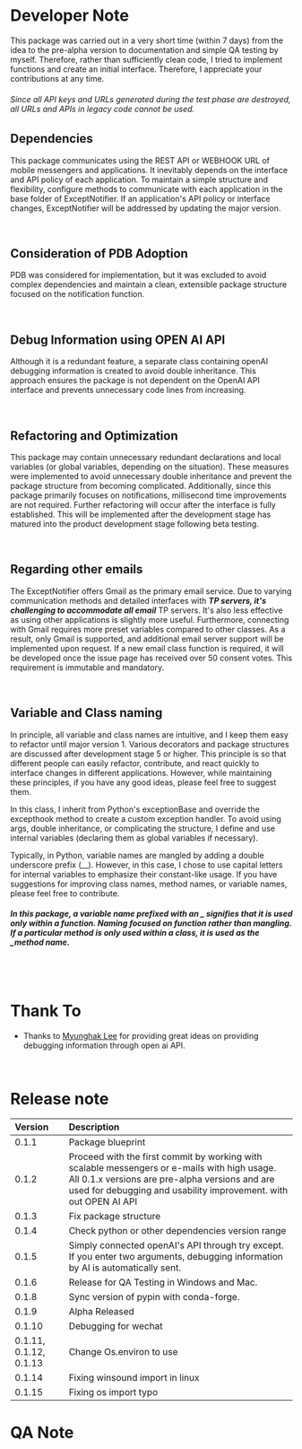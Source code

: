 # Developer Note
This package was carried out in a very short time (within 7 days) from the idea to the pre-alpha version to documentation and simple QA testing by myself. Therefore, rather than sufficiently clean code, I tried to implement functions and create an initial interface. Therefore, I appreciate your contributions at any time.

###### Since all API keys and URLs generated during the test phase are destroyed, all URLs and APIs in legacy code cannot be used.

## Dependencies
This package communicates using the REST API or WEBHOOK URL of mobile messengers and applications. It inevitably depends on the interface and API policy of each application. To maintain a simple structure and flexibility, configure methods to communicate with each application in the base folder of ExceptNotifier. If an application's API policy or interface changes, ExceptNotifier will be addressed by updating the major version.

<br>

## Consideration of PDB Adoption
PDB was considered for implementation, but it was excluded to avoid complex dependencies and maintain a clean, extensible package structure focused on the notification function.

<br>

## Debug Information using OPEN AI API
Although it is a redundant feature, a separate class containing openAI debugging information is created to avoid double inheritance. This approach ensures the package is not dependent on the OpenAI API interface and prevents unnecessary code lines from increasing.

<br>

## Refactoring and Optimization
This package may contain unnecessary redundant declarations and local variables (or global variables, depending on the situation). These measures were implemented to avoid unnecessary double inheritance and prevent the package structure from becoming complicated. Additionally, since this package primarily focuses on notifications, millisecond time improvements are not required. Further refactoring will occur after the interface is fully established. This will be implemented after the development stage has matured into the product development stage following beta testing.

<br>

## Regarding other emails
The ExceptNotifier offers Gmail as the primary email service. Due to varying communication methods and detailed interfaces with ***TP servers, it's challenging to accommodate all email*** TP servers. It's also less effective as using other applications is slightly more useful. Furthermore, connecting with Gmail requires more preset variables compared to other classes. As a result, only Gmail is supported, and additional email server support will be implemented upon request. If a new email class function is required, it will be developed once the issue page has received over 50 consent votes. This requirement is immutable and mandatory.

<br>

## Variable and Class naming
In principle, all variable and class names are intuitive, and I keep them easy to refactor until major version 1. Various decorators and package structures are discussed after development stage 5 or higher.
This principle is so that different people can easily refactor, contribute, and react quickly to interface changes in different applications. However, while maintaining these principles, if you have any good ideas, please feel free to suggest them.

In this class, I inherit from Python's exceptionBase and override the excepthook method to create a custom exception handler. To avoid using args, double inheritance, or complicating the structure, I define and use internal variables (declaring them as global variables if necessary). 

Typically, in Python, variable names are mangled by adding a double underscore prefix (__). However, in this case, I chose to use capital letters for internal variables to emphasize their constant-like usage. If you have suggestions for improving class names, method names, or variable names, please feel free to contribute.
##### In this package, a variable name prefixed with an _ signifies that it is used only within a function. Naming focused on function rather than mangling. If a particular method is only used within a class, it is used as the _method name.


<br><br>

# Thank To
- Thanks to [Myunghak Lee](https://github.com/myeonghak) for providing great ideas on providing debugging information through open ai API.

<br>


# Release note
|Version|Description|
|:--|:--|
|0.1.1|Package blueprint|
|0.1.2|Proceed with the first commit by working with scalable messengers or e-mails with high usage. All 0.1.x versions are pre-alpha versions and are used for debugging and usability improvement. with out OPEN AI API|
|0.1.3|Fix package structure|
|0.1.4|Check python or other dependencies version range|
|0.1.5|Simply connected openAI's API through try except. If you enter two arguments, debugging information by AI is automatically sent.|
|0.1.6|Release for QA Testing in Windows and Mac.|
|0.1.8|Sync version of pypin with conda-forge.|
|0.1.9|Alpha Released|
|0.1.10|Debugging for wechat|
|0.1.11, 0.1.12, 0.1.13|Change Os.environ to use|
|0.1.14|Fixing winsound import in linux |
|0.1.15|Fixing os import typo|

# QA Note
